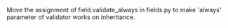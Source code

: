 Move the assignment of field.validate_always in fields.py to make 'always' parameter of validator works on inheritance.